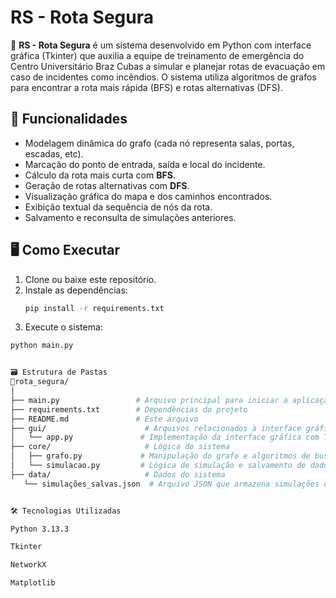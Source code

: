 # RS - Rota Segura

🧭 **RS - Rota Segura** é um sistema desenvolvido em Python com interface gráfica (Tkinter) que auxilia a equipe de treinamento de emergência do Centro Universitário Braz Cubas a simular e planejar rotas de evacuação em caso de incidentes como incêndios. O sistema utiliza algoritmos de grafos para encontrar a rota mais rápida (BFS) e rotas alternativas (DFS).

## 🚀 Funcionalidades

- Modelagem dinâmica do grafo (cada nó representa salas, portas, escadas, etc).
- Marcação do ponto de entrada, saída e local do incidente.
- Cálculo da rota mais curta com **BFS**.
- Geração de rotas alternativas com **DFS**.
- Visualização gráfica do mapa e dos caminhos encontrados.
- Exibição textual da sequência de nós da rota.
- Salvamento e reconsulta de simulações anteriores.

## 🖥️ Como Executar

1. Clone ou baixe este repositório.
2. Instale as dependências:
   ```bash
   pip install -r requirements.txt

3. Execute o sistema:
 ```bash
python main.py


🗃️ Estrutura de Pastas
📁rota_segura/
│
├── main.py                 # Arquivo principal para iniciar a aplicação
├── requirements.txt        # Dependências do projeto
├── README.md               # Este arquivo
├── gui/                      # Arquivos relacionados à interface gráfica
│   └── app.py               # Implementação da interface gráfica com Tkinter
├── core/                     # Lógica do sistema
│   ├── grafo.py             # Manipulação do grafo e algoritmos de busca (BFS, DFS)
│   └── simulacao.py         # Lógica de simulação e salvamento de dados
├── data/                     # Dados do sistema
    └── simulações_salvas.json  # Arquivo JSON que armazena simulações de rotas


🛠️ Tecnologias Utilizadas

Python 3.13.3

Tkinter

NetworkX

Matplotlib


